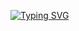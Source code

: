 [![Typing SVG](https://readme-typing-svg.herokuapp.com?font=Bahnschrift&size=24&duration=4000&pause=10000&color=13B34E&width=435&lines=Hello)](https://git.io/typing-svg)
